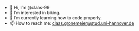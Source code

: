 - 👋 Hi, I’m @claas-99
- 👀 I’m interested in biking. 
- 🌱 I’m currently learning how to code properly. 
- 📫 How to reach me: claas.gronemeier@stud.uni-hannover.de


<!---
claas-99/claas-99 is a ✨ special ✨ repository because its `README.md` (this file) appears on your GitHub profile.
You can click the Preview link to take a look at your changes.
--->
